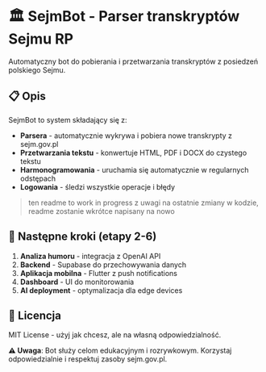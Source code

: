 # 🏛️ SejmBot - Parser transkryptów Sejmu RP

Automatyczny bot do pobierania i przetwarzania transkryptów z posiedzeń polskiego Sejmu.

## 📋 Opis

SejmBot to system składający się z:
- **Parsera** - automatycznie wykrywa i pobiera nowe transkrypty z sejm.gov.pl
- **Przetwarzania tekstu** - konwertuje HTML, PDF i DOCX do czystego tekstu
- **Harmonogramowania** - uruchamia się automatycznie w regularnych odstępach
- **Logowania** - śledzi wszystkie operacje i błędy

> ten readme to work in progress
> z uwagi na ostatnie zmiany w kodzie, readme zostanie wkrótce napisany na nowo

## 🔄 Następne kroki (etapy 2-6)

1. **Analiza humoru** - integracja z OpenAI API
2. **Backend** - Supabase do przechowywania danych
3. **Aplikacja mobilna** - Flutter z push notifications
4. **Dashboard** - UI do monitorowania
5. **AI deployment** - optymalizacja dla edge devices

## 📄 Licencja

MIT License - użyj jak chcesz, ale na własną odpowiedzialność.

**⚠️ Uwaga**: Bot służy celom edukacyjnym i rozrywkowym. Korzystaj odpowiedzialnie i respektuj zasoby sejm.gov.pl.